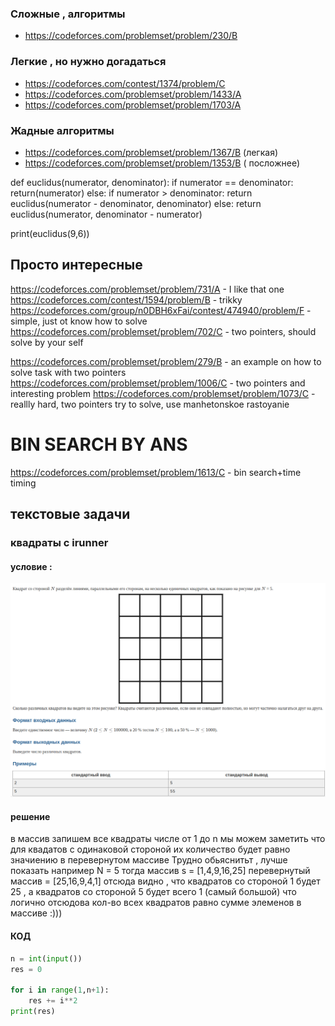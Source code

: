 ### Сложные , алгоритмы
+ https://codeforces.com/problemset/problem/230/B


### Легкие , но нужно догадаться

+ https://codeforces.com/contest/1374/problem/C
+ https://codeforces.com/problemset/problem/1433/A
+ https://codeforces.com/problemset/problem/1703/A


### Жадные алгоритмы 
+ https://codeforces.com/problemset/problem/1367/B   (легкая)
+ https://codeforces.com/problemset/problem/1353/B ( посложнее)


def euclidus(numerator, denominator):
  if numerator == denominator:
    return(numerator)
  else:
    if numerator > denominator:
      return euclidus(numerator - denominator, denominator)
    else:
      return euclidus(numerator, denominator - numerator)

print(euclidus(9,6))

## Просто интересные 
https://codeforces.com/problemset/problem/731/A - I like that one
https://codeforces.com/contest/1594/problem/B  - trikky
https://codeforces.com/group/n0DBH6xFai/contest/474940/problem/F - simple, just ot know how to solve 
https://codeforces.com/problemset/problem/702/C - two pointers, should solve by your self 

https://codeforces.com/problemset/problem/279/B - an example on how to solve task with two pointers
https://codeforces.com/problemset/problem/1006/C - two pointers and interesting problem
https://codeforces.com/problemset/problem/1073/C - reallly hard, two pointers try to solve, use manhetonskoe rastoyanie


# BIN SEARCH BY ANS
https://codeforces.com/problemset/problem/1613/C - bin search+time timing






## текстовые задачи
### квадраты с irunner
#### условие :
![условие](src/squaresProblem.png)
#### решение 
в массив запишем все квадраты числе от 1 до n
мы можем заметить что для квадатов с одинаковой стороной их количество будет равно
значиению в перевернутом массиве 
Трудно обьяснитьт , лучше показать
например N = 5
тогда массив s = [1,4,9,16,25]
перевернутый массив = [25,16,9,4,1]
отсюда видно , что квадратов со стороной 1 будет 25 , а квадратов 
со стороной 5 будет всего 1 (самый большой) что логично
отсюдова кол-во всех квадратов равно сумме элеменов в массиве :)))

#### КОД


```python
n = int(input())
res = 0

for i in range(1,n+1):
    res += i**2
print(res)

```



